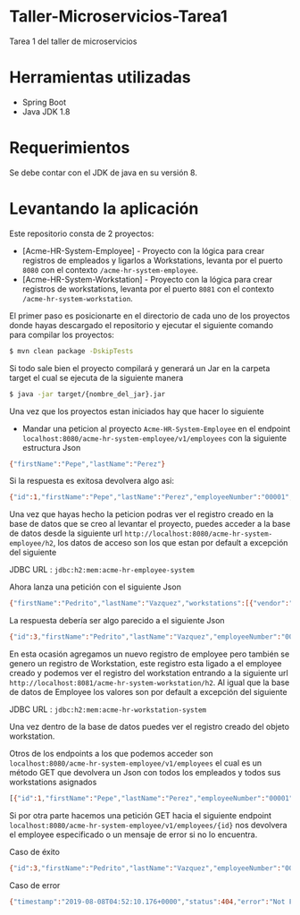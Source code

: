 # Taller-Microservicios-Tarea1

Tarea 1 del taller de microservicios

# Herramientas utilizadas

- Spring Boot
- Java JDK 1.8

# Requerimientos

Se debe contar con el JDK de java en su versión 8.

# Levantando la aplicación
Este repositorio consta de 2 proyectos:

- [Acme-HR-System-Employee] - Proyecto con la lógica para crear registros de empleados y ligarlos a Workstations, levanta por el puerto `8080` con el contexto `/acme-hr-system-employee`.
- [Acme-HR-System-Workstation] - Proyecto con la lógica para crear registros de workstations, levanta por el puerto `8081` con el contexto `/acme-hr-system-workstation`.

El primer paso es posicionarte en el directorio de cada uno de los proyectos donde hayas descargado el repositorio y ejecutar el siguiente comando para compilar los proyectos:

```sh
$ mvn clean package -DskipTests
```

Si todo sale bien el proyecto compilará y generará un Jar en la carpeta target el cual se ejecuta de la siguiente manera

```sh
$ java -jar target/{nombre_del_jar}.jar
```
Una vez que los proyectos estan iniciados hay que hacer lo siguiente
- Mandar una peticion al proyecto `Acme-HR-System-Employee` en el endpoint `localhost:8080/acme-hr-system-employee/v1/employees` con la siguiente estructura Json

```sh
{"firstName":"Pepe","lastName":"Perez"}
```
Si la respuesta es exitosa devolvera algo asi:

```sh
{"id":1,"firstName":"Pepe","lastName":"Perez","employeeNumber":"00001","workstations":[]}
```
Una vez que hayas hecho la peticion podras ver el registro creado en la base de datos que se creo al levantar el proyecto, puedes acceder a la base de datos desde la siguiente url `http://localhost:8080/acme-hr-system-employee/h2`, los datos de acceso son los que estan por default a excepción del siguiente

JDBC URL : `jdbc:h2:mem:acme-hr-employee-system`

Ahora lanza una petición con el siguiente Json

```sh
{"firstName":"Pedrito","lastName":"Vazquez","workstations":[{"vendor":"Mac","model":"Mackbook pro"}]}
```
La respuesta debería ser algo parecido a el siguiente Json

```sh
{"id":3,"firstName":"Pedrito","lastName":"Vazquez","employeeNumber":"00003","workstations":[{"id":2,"vendor":"Mac","model":"Mackbook pro","facilitiesSerialNumber":"00102","employeeId":3}]}
```

En esta ocasión agregamos un nuevo registro de employee pero también se genero un registro de Workstation, este registro esta ligado a el employee creado y podemos ver el registro del workstation entrando a la siguiente url `http://localhost:8081/acme-hr-system-workstation/h2`. Al igual que la base de datos de Employee los valores son por default a excepción del siguiente

JDBC URL : `jdbc:h2:mem:acme-hr-workstation-system`

Una vez dentro de la base de datos puedes ver el registro creado del objeto workstation.

Otros de los endpoints a los que podemos acceder son `localhost:8080/acme-hr-system-employee/v1/employees` el cual es un método GET que devolvera un Json con todos los empleados y todos sus workstations asignados

```sh
[{"id":1,"firstName":"Pepe","lastName":"Perez","employeeNumber":"00001","workstations":[]},{"id":2,"firstName":"Pepe","lastName":"Perez","employeeNumber":"00002","workstations":[{"id":1,"vendor":"Mac","model":"Mackbook pro","facilitiesSerialNumber":"00101","employeeId":2}]},{"id":3,"firstName":"Pedrito","lastName":"Vazquez","employeeNumber":"00003","workstations":[{"id":2,"vendor":"Mac","model":"Mackbook pro","facilitiesSerialNumber":"00102","employeeId":3}]}]
```

Si por otra parte hacemos una petición GET hacia el siguiente endpoint `localhost:8080/acme-hr-system-employee/v1/employees/{id}` nos devolvera el employee especificado o un mensaje de error si no lo encuentra. 

Caso de éxito
```sh
{"id":3,"firstName":"Pedrito","lastName":"Vazquez","employeeNumber":"00003","workstations":[{"id":2,"vendor":"Mac","model":"Mackbook pro","facilitiesSerialNumber":"00102","employeeId":3}]}
```
Caso de error
```sh
{"timestamp":"2019-08-08T04:52:10.176+0000","status":404,"error":"Not Found","message":"Employee not found","path":"/acme-hr-system-employee/v1/employees/99"}
```
